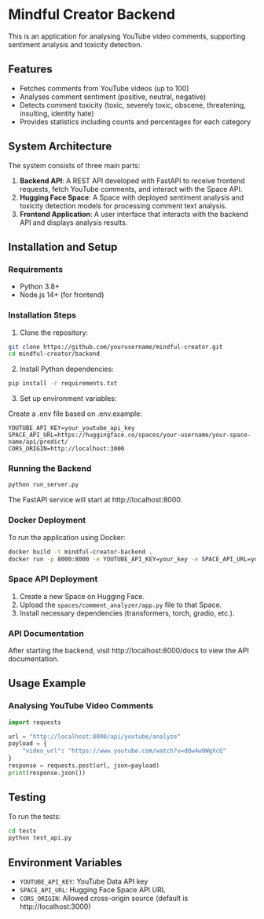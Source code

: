 # Mindful Creator Backend

This is an application for analysing YouTube video comments, supporting sentiment analysis and toxicity detection.

## Features

- Fetches comments from YouTube videos (up to 100)
- Analyses comment sentiment (positive, neutral, negative)
- Detects comment toxicity (toxic, severely toxic, obscene, threatening, insulting, identity hate)
- Provides statistics including counts and percentages for each category

## System Architecture

The system consists of three main parts:

1. **Backend API**: A REST API developed with FastAPI to receive frontend requests, fetch YouTube comments, and interact with the Space API.
2. **Hugging Face Space**: A Space with deployed sentiment analysis and toxicity detection models for processing comment text analysis.
3. **Frontend Application**: A user interface that interacts with the backend API and displays analysis results.

## Installation and Setup

### Requirements

- Python 3.8+
- Node.js 14+ (for frontend)

### Installation Steps

1. Clone the repository:

```bash
git clone https://github.com/yourusername/mindful-creator.git
cd mindful-creator/backend
```

2. Install Python dependencies:

```bash
pip install -r requirements.txt
```

3. Set up environment variables:

Create a .env file based on .env.example:

```
YOUTUBE_API_KEY=your_youtube_api_key
SPACE_API_URL=https://huggingface.co/spaces/your-username/your-space-name/api/predict/
CORS_ORIGIN=http://localhost:3000
```

### Running the Backend

```bash
python run_server.py
```

The FastAPI service will start at http://localhost:8000.

### Docker Deployment

To run the application using Docker:

```bash
docker build -t mindful-creator-backend .
docker run -p 8000:8000 -e YOUTUBE_API_KEY=your_key -e SPACE_API_URL=your_url mindful-creator-backend
```

### Space API Deployment

1. Create a new Space on Hugging Face.
2. Upload the `spaces/comment_analyzer/app.py` file to that Space.
3. Install necessary dependencies (transformers, torch, gradio, etc.).

### API Documentation

After starting the backend, visit http://localhost:8000/docs to view the API documentation.

## Usage Example

### Analysing YouTube Video Comments

```python
import requests

url = "http://localhost:8000/api/youtube/analyze"
payload = {
    "video_url": "https://www.youtube.com/watch?v=dQw4w9WgXcQ"
}
response = requests.post(url, json=payload)
print(response.json())
```

## Testing

To run the tests:

```bash
cd tests
python test_api.py
```

## Environment Variables

- `YOUTUBE_API_KEY`: YouTube Data API key
- `SPACE_API_URL`: Hugging Face Space API URL
- `CORS_ORIGIN`: Allowed cross-origin source (default is http://localhost:3000) 